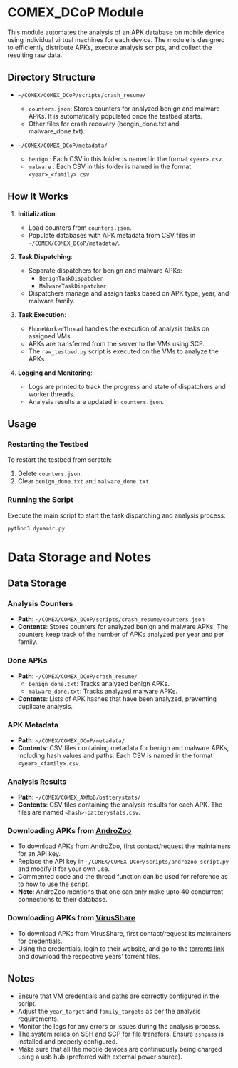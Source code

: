 # COMEX_DCoP Module

This module automates the analysis of an APK database on mobile device using individual virtual machines for each device. The module is designed to efficiently distribute APKs, execute analysis scripts, and collect the resulting raw data.

## Directory Structure

- `~/COMEX/COMEX_DCoP/scripts/crash_resume/`
    - `counters.json`: Stores counters for analyzed benign and malware APKs. It is automatically populated once the testbed starts.
    - Other files for crash recovery (bengin_done.txt and malware_done.txt).

- `~/COMEX/COMEX_DCoP/metadata/`
    - `benign` : Each CSV in this folder is named in the format `<year>.csv`.
    - `malware` : Each CSV in this folder is named in the format `<year>_<family>.csv`.


## How It Works

1. **Initialization**:
   - Load counters from `counters.json`.
   - Populate databases with APK metadata from CSV files in `~/COMEX/COMEX_DCoP/metadata/`.

2. **Task Dispatching**:
   - Separate dispatchers for benign and malware APKs:
     - `BenignTaskDispatcher`
     - `MalwareTaskDispatcher`
   - Dispatchers manage and assign tasks based on APK type, year, and malware family.

3. **Task Execution**:
   - `PhoneWorkerThread` handles the execution of analysis tasks on assigned VMs.
   - APKs are transferred from the server to the VMs using SCP.
   - The `raw_testbed.py` script is executed on the VMs to analyze the APKs.

4. **Logging and Monitoring**:
   - Logs are printed to track the progress and state of dispatchers and worker threads.
   - Analysis results are updated in `counters.json`.

## Usage

### Restarting the Testbed

To restart the testbed from scratch:
1. Delete `counters.json`.
2. Clear `benign_done.txt` and `malware_done.txt`.

### Running the Script

Execute the main script to start the task dispatching and analysis process:
```bash
python3 dynamic.py
```
# Data Storage and Notes

## Data Storage

### Analysis Counters

- **Path**: `~/COMEX/COMEX_DCoP/scripts/crash_resume/counters.json`
- **Contents**: Stores counters for analyzed benign and malware APKs. The counters keep track of the number of APKs analyzed per year and per family.

### Done APKs

- **Path**: `~/COMEX/COMEX_DCoP/crash_resume/`
  - `benign_done.txt`: Tracks analyzed benign APKs.
  - `malware_done.txt`: Tracks analyzed malware APKs.
- **Contents**: Lists of APK hashes that have been analyzed, preventing duplicate analysis.

### APK Metadata

- **Path**: `~/COMEX/COMEX_DCoP/metadata/`
- **Contents**: CSV files containing metadata for benign and malware APKs, including hash values and paths. Each CSV is named in the format `<year>_<family>.csv`.

### Analysis Results

- **Path**: `~/COMEX/COMEX_AXMoD/batterystats/`
- **Contents**: CSV files containing the analysis results for each APK. The files are named `<hash>-batterystats.csv`.

### Downloading APKs from [AndroZoo](https://androzoo.uni.lu/)

- To download APKs from AndroZoo, first contact/request the maintainers for an API key.
- Replace the API key in `~/COMEX/COMEX_DCoP/scripts/androzoo_script.py` and modify it for your own use.
- Commented code and the thread function can be used for reference as to how to use the script.
- **Note**: AndroZoo mentions that one can only make upto 40 concurrent connections to their database.

### Downloading APKs from [VirusShare](https://virusshare.com/)

- To download APKs from VirusShare, first contact/request its maintainers for credentials.
- Using the credentials, login to their website, and go to the [torrents link](https://virusshare.com/torrents) and download the respective years' torrent files.

## Notes

- Ensure that VM credentials and paths are correctly configured in the script.
- Adjust the `year_target` and `family_targets` as per the analysis requirements.
- Monitor the logs for any errors or issues during the analysis process.
- The system relies on SSH and SCP for file transfers. Ensure `sshpass` is installed and properly configured.
- Make sure that all the mobile devices are continuously being charged using a usb hub (preferred with external power source).  
